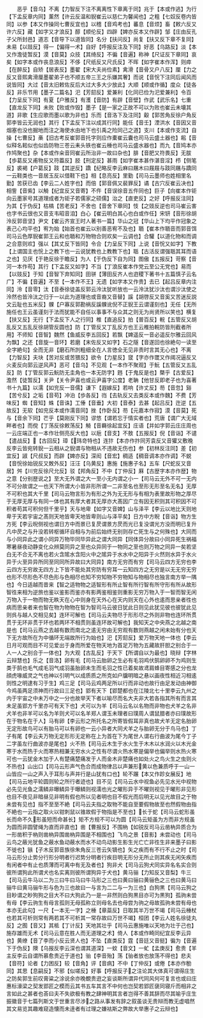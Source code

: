 <!-- { "loadSidebar": true } -->
　　恶乎【音乌】不离【力智反下注不离离性下章离于同】兆于【本或作逃】为行【下孟反章内同】薰然【许云反温和貎崔云以慈仁为馨闻也】之粗【七奴反卷内皆同】以参【本又作操同七曹反宜也】以稽【音鸡考也】蕃息【音烦】畜【敕六反又许六反】藏【如字又才浪反】醇【顺伦反】四辟【婢亦反本又作辟】邹【庄由反孔子父所封邑】道志【音导下以道皆同】名分【扶问反】尚复【扶又反下章不复同】未易【以豉反】得一【偏得一术】自好【呼报反注及下同】好恶【乌路反】淡【本又作澹徒暂反】漠【音莫】众技【其绮反】不徧【音遍】称神【尺证反下章同】哀矣【如字本或作丧息浪反】不侈【尺纸反又尺氏反】不晖【如字崔本作浑】则瘁【在醉反】自矫【居表反】墨翟【宋大夫尚俭素】禽滑【音骨又户八反】厘【力之反又音熙禽滑厘墨翟弟子也不顺五帝三王之乐嫌其奢】而说【音恱下注同后闻风而说皆同】大过【音太旧敕佐反后大过大多大少放此】大顺【顺或作循】度众【徒各反】非乐节用【墨子二篇名】汜【芳劎反】爱兼利【化同已俭为汜爱兼利】令百【力呈反下同】有夏【户雅反】有濩【音防】有辟【音壁】作武【武乐名】七重【直龙反下同】未败【败或作毁】墨子【是一家之正故不可以为败也崔云未壊其道】非歌【生应歌而墨以歌为非也】乐而【音洛下及注同】觳【郭苦角反徐户角反郭李皆云无润也】其行【下孟反下注以成其行同】能任【音壬】湮洪水【音因又音烟塞也没也掘地而注之海使水由地下也引禹之险同己之道】支川【本或作支流】自操【七曹反】槀【旧古考反崔郭音托字则应作橐崔云囊也司马云盛土器也】耜【音似释名耜似也似齿防物三苍云耒头铁也崔云棰也司马云盛水器也】而九【音鸠本亦作鸠聚也】杂【本或作籴音同崔云所治非一故曰杂也】腓【音肥又符畏反】无胈【歩葛反又甫物反又符葢反】胫【刑定反】甚雨【如字崔本甚作湛音淫】栉【侧笔反】裘褐【户葛反】跂【其逆反】蹻【纪略反李云麻曰屩木曰屐屐与跂同屩与蹻同一云鞋类也一音居玉反以借鞋下也】相【息亮反】里勤【司马云墨师也姓相里名勤】苦获已齿【李云二人姓字也】而倍【郭音佩又裴罪反】谲【古穴反崔云决也】相訾【音紫】以觭【纪宜反又音寄】不仵【音误徐音五仵同也】巨子【向崔本作钜向云墨家号其道理成者为钜子若儒家之硕儒】治之【直吏反】之好【呼报反注同】为其【于伪反】枯槁【苦老反】不舍也【音舍下章同】忮【之豉反逆也司马崔云害也字书云很也又音支韦昭音洎】白心【崔云明白其心也白或作任】宋钘【音形徐胡泠反郭音坚】尹文【崔云齐宣王时人著书一篇】华山之冠【华山上下均平作冠象之表己心均平也】宥为始【始首也崔云以别善恶宥不及也】聏【崔本作聏音而郭音饵司马云色厚貎崔郭王云和也聏和万物物合则欢矣一云调也】合驩【以道化物和而调之合意则欢】强以【其丈反下皆同】令合【力呈反下同】上说【音恱又如字】下教【上谓国主也恱上之教下也一云说犹教也上教教下也】聒【古活反谓强聒其耳而语之也】见厌【于艳反徐于瞻反】为人【于伪反下自为同】图傲【五报反】苛察【音河一本作苟】其行【下孟反又如字】不当【丁浪反崔本作党云至公无党也】易而【以豉反】于知【音智下弃知同】田骈【薄田反齐人也逰稷下著书十五篇慎子云名广】不徧【音遍】不至【一本作不王】无遗【如字本又作贵】去已【起吕反章内注同】泠【音零】汰【音泰徐徒盖反郭云泠汰犹听放也一云泠汰犹沙汰也谓沙汰使之泠然也皆泠汰之归于一以此为道理也或音裔又音替】謑【胡啓反又音奚又苦迷反説文云耻也五米反】髁【户寡反郭勘祸反謑髁讹倪不正貎王云谓谨刻也】无任【无所施任也王云虽谨刻于法而犹能不自任以事事不与众其之则无为尚贤所以笑也】横复【扶又反】无行【下孟反下人之行同】椎【直追反】拍【普百反】輐【五管反又胡乱反又五乱反徐胡管反圆也】防【丁管反又丁乱反方也王云椎拍輐防皆刑截者所用】不师知【音智】魏然【鱼威反李五回反】若飘【婢遥反一音必遥反尔雅云回风为飘】之还【音旋一音环】若磨【末佐反又如字】石之隧【音遂回也徐絶句一读至全字絶句】全而无非【磨石所剀粗细全在人言徳全无见非责时言其无心也】不离【力智反】夫块【苦对反或苦猥反】欲令【力星反】窢【字亦作罭又作阈况逼反又火麦反向郭云逆风声】恶可【音乌】不见观【一本作不聚观】于魭【五管反又五乱反】防【丁管反郭云魭防无圭角也一本无防字】韪【于鬼反是也】槩乎【古爱反】澹然【徒暂反】关尹【关令尹喜也或云尹喜字公度】老聃【他甘反即老子也为喜著书十九篇】以濡【如兖反一音儒】谦下【遐嫁反】若响【许丈反】芴【音忽】谿【苦兮反】之垢【音苟】冲泊【歩各反】岿【去轨反又去类反本或作魏】不费【芳味反】蜘【音知】蛛【音诛】工倕【音垂】大初【音泰】去甚【起吕反】迕逆【五故反】无软【如兖反本或作濡音同】挫【作卧反】芴【元嘉本作寂】漠【音莫】死与【音余下同】芒乎【莫刚反下同】谬悠【谓若忘于情实者也】荒唐【谓广大无域畔者也】而傥【丁荡反徐敕荡反】觭【音羇徐起宜反】庄语【并如字郭云庄庄周也一云庄端正也一本作壮侧亮反大也】以巵【音支】不敖【五报反】倪【音诣】不谴【遣战反】【古回反】璋【玮竒特也】连犿【本亦作抃同芳袁反又音獾又敷晚反李云皆宛转貎一云相从之貎谓与物相从不违故无伤也】参【初林反注同】差【初宜反】諔【尺叔反】而辟【婢亦反】深闳【音宏】稠适【稠音调本亦作调】不蜕【音恱徐始锐反又敇外反】汪汪【乌黄反】惠施【施惠子名】五车【尺蛇反又音居】舛【川兖反徐尺允反】驳【邦角反】不中【丁仲反】厤【古歴字本亦作歴】物之意【分别歴说之】至大无外谓之大一至小无内谓之小一【司马云无外不可一无内不可分故谓之一也天下所谓大小皆非形所谓一二非至名也至形无形至名无名】无厚不可积也其大千里【司马云物言形为有形之外为无无形与有相为表里故形物之厚尽于无厚无厚与有同一体也其有厚大者其无厚亦大髙因广立有因无积则其可积因不可积者苟其可积何但千里乎】天与地卑【如字又音婢】山与泽平【李云以地比天则地卑于天若宇宙之髙则天地皆卑天地皆卑则山与泽平矣】日方中方睨【音诣】物方生方死【李云晲侧视也谓日方中而景已复昃谓景方昃而光已复没谓光方没而明已复升凡中昃之与升没若转枢循环自相与为前后始终无别则存亡死生与之何殊也】大同而与小同异此之谓小同异万物毕同毕异此之谓大同异【同体异分故曰小同异死生祸福寒暑昼夜动静变化众辨莫同异之至也众异同于一物同之至也则万物之同异一矣若坚白无不合无不离也若火含隂水含阳火中之隂异于水水中之阳异于火然则水异于水火异于火至异异所同至同同所异故曰大同异】南方无穷而有穷【司马云四方无穷也李云四方无穷故无四方上下皆不能处其穷防有穷耳一云知四方之无穷是以无无穷无穷也形不尽形色不尽色形与色相尽也知不穷知物不穷物知与物相尽也独言南方举一隅也】今日适越而昔来【智之适物物之适智形有所止智有所行智有所守形有所从故形智徃来相为逆旅也鉴以鉴影而鉴亦有影两鉴相鉴则重影无穷万物入于一智而智无闲万物入于一物而物无眣天在心中则身在天外心在天内则天在心外也逺而思亲者徃也病而思亲者来也智在物为物物在智为智司马云彼日犹此日则见此犹见彼也彼犹此见则呉与越人交相见矣】连环可解也【司马云夫物尽于形形尽之外则非物也连环所贯贯于无环非贯于环也若两环不相贯则虽连环故可解也】我知天之中央燕之北越之南是也【司马云燕之去越有数而南北之逺无穷由无穷观有数则燕越之闲未始有分也天下无方故所在为中循环无端故所行为始也】汜【芳劎反】爱万物天地一体也【李云日月可观而目不可见爱出于身而所爱在物天地为首足万物为五藏故肝胆之别合于一人一人之别合于一体也】为大观【古乱反】于天下【所谓自以为最也】晓辩【字林云辩慧也】乐之【音洛】卵有毛【司马云胎卵之生必有毛羽鸡伏鹄卵卵不为鸡则生类于鹄也毛气成毛羽气成羽虽胎卵未生而毛羽之性已着矣故鸢肩蜂目寄感之分也龙顔虎喙威灵之气也神以引明气以成质质之所克如户牖明暗之悬以画夜性相近习相逺则性之明逮有习于生】鸡三足【司马云鸡两足所以行而非动也故行由足发动由神御今鸡虽两足须神而行故曰三足也】郢有天下【郢楚都也在江陵北七十里李云九州之内于宇宙之中未万中之一分也故举天下者以喻尽而名大夫非大若各指其所有而言其未足虽郢方千里亦可有天下也】犬可以为羊【司马云名以名物而非物也犬羊之名非犬羊也非羊可以名为羊则犬可以名羊郑人谓玉未理者曰璞周人谓鼠腊者亦曰璞故形在于物名在于人】马有卵【李云形之所托名之所寄皆假耳非真也故犬羊无定名胎卵无定形故鸟可以有胎马可以有卵也一云小异者大同犬羊之与胎卵无分于鸟马也】丁子有尾【李云夫万物无定形形无定称在上为首在下为尾世人谓右行曲波为尾今丁子二字虽左行曲波亦是尾也】火不热【司马云木生于水火生于木木以水润火以木光金寒于水而热于火而寒热相兼无穷水火之性有尽谓火热水寒是偏举也偏举则水热火寒可也一云犹金木加于人有楚痛楚痛发于人而金木非楚痛也如处火之鸟火生之虫则火不热也】山出口【司马云形声气色合而成物律吕以声兼形黄以色兼质呼于一山一山皆应一山之声入于耳形与声并行是山犹有口也】轮不蹍【本又作跈女展反】地【司马云地平轮圆则轮之所行者迹也】目不见【司马云水中视鱼必先见水光中视物必先见光鱼之濡鳞非曝鳞异于曝鳞则视濡也光之曜形异于不曜则视见于曜形非见形也目不夜见非暗昼见非明有假也所以见者明也目不假光而后明无以见光故目之于物未尝有见也】指不至至不絶【司马云夫指之取物不能自至要假物故至也然假物由指不絶也一云指之取火以钳刺鼠以锥故假于物指是不至也】长于蛇【司马云蛇形虽长而命不久形虽短而命甚长】矩不方规不可以为圆【司马云矩虽为方而非方规虽为圆而非圆譬绳为直而非直也】凿【曹报反】不围枘【如锐反司马云凿枘异质合为一形凿积于枘则凿枘异围凿枘异围是不相围也】飞鸟之景【音影】未尝动也【司马云鸟之蔽光犹鱼之蔽水鱼动蔽水而水不动鸟动影生影生光亡亡非徃生非来墨子曰影不徙也】镞【子木反郭音族徐朱角反三苍云矢镝也】矢之疾而有不行不止之时【司马云形分止势分行形分明者行迟势分明者行疾目明无形分无所止则其疾无闲矢疾而有闲者中有止也质薄而可离中有无及者也】狗非犬【司马云狗犬同实异名名实合则彼所谓狗此所谓犬也名实离则彼所谓狗异于犬也】黄马骊【力知反又音梨】牛三【司马云牛马以二为三曰牛曰马曰牛马形之三也曰黄曰骊曰黄骊色之三也曰黄马曰骊牛曰黄马骊牛形与色为三也故曰一与言为二二与一为三也】白狗黒【司马云狗之目眇谓之眇狗狗之目大不曰大狗此乃一是一非然则白狗黒目亦可为黒狗】孤驹未尝有母【李云驹生有母言孤则无母孤称立则母名去也母尝为驹之母故孤驹未尝有母也本亦无此句】一尺【一本无一字】之棰【章蘂反】日取其半万世不竭【司马云棰杖也若其可析则常有两若其不可析其一常存故曰万世不竭】桓团【李云人姓名徐徒丸反】之囿【音又】其柢【丁计反】天地其壮乎【司马云惠施唯以天地为壮于己也】施存雄而无术【司马云意在胜人而无道理之术】倚人【本或作畸同纪宜反李云异也】黄缭【音了李而小反云贤人也】不坠【直类反】霆【音廷又音挺】徧为【音遍下于伪反】隩【乌报反李云深也谓其道深】一蚊【音文】一虻【孟庚反】愈贵【羊主反李云自谓所慕愈贵近于道也】骀【李音殆】荡【骀者放也放荡不得也】悲夫【音符】论者【力困反】较【音角】评【音病】不中【丁仲反】或倦【本亦作勌同】其思【息嗣反】不邪【似嗟反】好事【呼报反子之注论其大体真可谓得庄生之防矣郭生前叹膏粱之涂说余亦晚覩贵逰之妄谈斯所谓异代同风何可复言也或曰庄惠标濠梁之契发郢匠之模而云其书五车其言不中何也岂契若郢匠襃同寝斤而相非之言如此之甚者也荅曰夫不失欲极有教之肆神明其言者岂得不善其辞而尽其喻乎庄生振徽音于七篇列斯文于世重言尽渉之路从事发有辞之叙虽谈无贵辩而教无虚唱然其文易览其趣难窥造懐而未逹者有过理之嫌袪斯之弊故大举惠子之云辩也】
